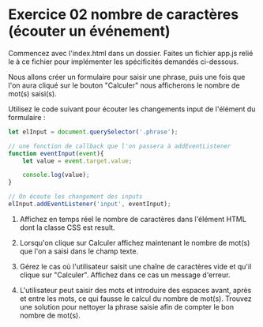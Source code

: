 # Exercice 02 nombre de caractères (écouter un événement)

Commencez avec l'index.html dans un dossier. Faites un fichier app.js relié le à ce fichier pour implémenter les spécificités demandés ci-dessous.

Nous allons créer un formulaire pour saisir une phrase, puis une fois que l'on aura cliqué sur le bouton "Calculer" nous afficherons le nombre de mot(s) saisi(s).

Utilisez le code suivant pour écouter les changements input de l'élément du formulaire :

```js
let elInput = document.querySelector('.phrase');

// une fonction de callback que l'on passera à addEventListener
function eventInput(event){
    let value = event.target.value;

    console.log(value);
}

// On écoute les changement des inputs
elInput.addEventListener('input', eventInput);
```

1. Affichez en temps réel le nombre de caractères dans l'élément HTML dont la classe CSS est result.

2. Lorsqu'on clique sur Calculer affichez maintenant le nombre de mot(s) que l'on a saisi dans le champ texte.

3. Gérez le cas où l'utilisateur saisit une chaîne de caractères vide et qu'il clique sur "Calculer". Affichez dans ce cas un message d'erreur.

4. L'utilisateur peut saisir des mots et introduire des espaces avant, après et entre les mots, ce qui fausse le calcul du nombre de mot(s). Trouvez une solution pour nettoyer la phrase saisie afin de compter le bon nombre de mot(s).